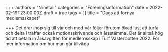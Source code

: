+++
authors = "Ninetail"
categories = "Föreningsinformation"
date = 2022-02-19T23:00:00Z
draft = true
tags = []
title = "Dags att förnya medlemsskapet"

+++
Det drar ihop sig till vår och med vår följer förutom ökad lust att turfa och delta i träffar också motionsskrivande och årsstämma. Det är alltså hög tid att betala in årsavgiften för medlemsskap i Turf Västerbotten 2022. För mer information om hur man går tillväga